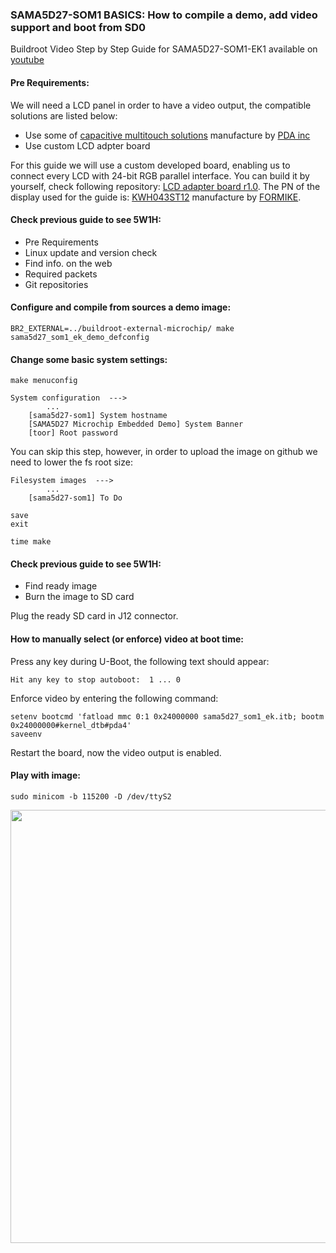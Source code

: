 ### SAMA5D27-SOM1 BASICS: How to compile a demo, add video support and boot from SD0

Buildroot Video Step by Step Guide for SAMA5D27-SOM1-EK1 available on [youtube](https://www.youtube.com/)

#### Pre Requirements:

We will need a LCD panel in order to have a video output, the compatible solutions are listed below:

- Use some of [capacitive multitouch solutions](http://www.pdaatl.com/products.htm) manufacture by [PDA inc](http://www.pdaatl.com/)
- Use custom LCD adpter board

For this guide we will use a custom developed board, enabling us to connect every LCD with 24-bit RGB parallel interface. You can build it by yourself, check following repository: [LCD adapter board r1.0](https://github.com/kamval/SAMA5D27-SOM1-EK1/tree/master/4.%20demo%20SD0%20(VIDEO)/LCD%20adapter%20board%20r1.0). 
The PN of the display used for the guide is: [KWH043ST12](https://store.comet.bg/Catalogue/Product/45269/) manufacture by [FORMIKE](https://www.wandisplay.com/). 

#### Check previous guide to see 5W1H:
- Pre Requirements
- Linux update and version check
- Find info. on the web
- Required packets
- Git repositories

#### Configure and compile from sources a demo image:
```
BR2_EXTERNAL=../buildroot-external-microchip/ make sama5d27_som1_ek_demo_defconfig
```

#### Change some basic system settings: 
```
make menuconfig

System configuration  --->
        ...
    [sama5d27-som1] System hostname
    [SAMA5D27 Microchip Embedded Demo] System Banner
    [toor] Root password
```

You can skip this step, however, in order to upload the image on github we need to lower the fs root size:

```
Filesystem images  --->
        ...
    [sama5d27-som1] To Do

save
exit

time make
```

#### Check previous guide to see 5W1H:
- Find ready image
- Burn the image to SD card

Plug the ready SD card in J12 connector.

#### How to manually select (or enforce) video at boot time:

Press any key during U-Boot, the following text should appear:          

```
Hit any key to stop autoboot:  1 ... 0

```
Enforce video by entering the following command: 

```
setenv bootcmd 'fatload mmc 0:1 0x24000000 sama5d27_som1_ek.itb; bootm 0x24000000#kernel_dtb#pda4'
saveenv
```

Restart the board, now the video output is enabled. 

#### Play with image:
```
sudo minicom -b 115200 -D /dev/ttyS2
```
<p align="center">
  <img width="659" height="693" src="https://github.com/kamval/SAMA5D27-SOM1-EK1/blob/master/Documents/a5d27_som1_video_demo_top.jpg">
</p>